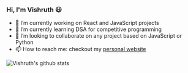 ### Hi, I'm Vishruth :smiley:


- 🔭 I’m currently working on React and JavaScript projects
- 🌱 I’m currently learning DSA for competitive programming
- 👯 I’m looking to collaborate on any project based on JavaScript or Python 
- 📫 How to reach me: checkout my <a href="https://vishruth-s.github.io/Me/"> personal website </a>

![Vishruth's github stats](https://github-readme-stats.vercel.app/api?username=vishruth-s&show_icons=true&count_private=true&theme=radical&hide_rank=true)


<!--
**Vishruth-S/Vishruth-S** is a ✨ _special_ ✨ repository because its `README.md` (this file) appears on your GitHub profile.
-->

